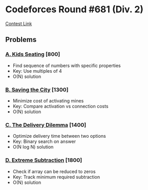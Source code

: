 # Codeforces Round #681 (Div. 2)
[Contest Link](https://codeforces.com/contest/1443)

## Problems

### [A. Kids Seating](https://codeforces.com/contest/1443/problem/A) [800]
- Find sequence of numbers with specific properties
- Key: Use multiples of 4
- O(N) solution

### [B. Saving the City](https://codeforces.com/contest/1443/problem/B) [1300]
- Minimize cost of activating mines
- Key: Compare activation vs connection costs
- O(N) solution

### [C. The Delivery Dilemma](https://codeforces.com/contest/1443/problem/C) [1400]
- Optimize delivery time between two options
- Key: Binary search on answer
- O(N log N) solution

### [D. Extreme Subtraction](https://codeforces.com/contest/1443/problem/D) [1800]
- Check if array can be reduced to zeros
- Key: Track minimum required subtraction
- O(N) solution
